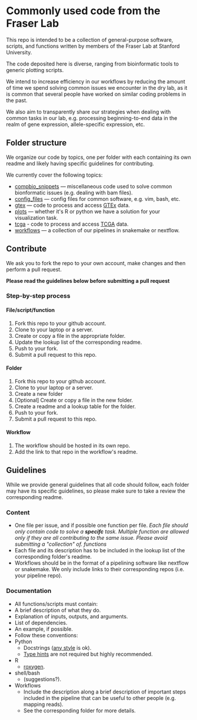 # Commonly used code from the Fraser Lab

This repo is intended to be a collection of general-purpose software, scripts, and functions written by members of the Fraser Lab at Stanford University.

The code deposited here is diverse, ranging from bioinformatic tools to generic plotting scripts.

We intend to increase efficiency in our workflows by reducing the amount of time we spend solving common issues we encounter in the dry lab, as it is common that several people have worked on similar coding problems in the past.

We also aim to transparently share our strategies when dealing with common tasks in our lab, e.g. processing beginning-to-end data in the realm of gene expression, allele-specific expression, etc. 

## Folder structure

We organize our code by topics, one per folder with each containing its own readme and likely having specific guidelines for contributing. 

We currently cover the following topics:

- [compbio_snippets](compbio_snippets) — miscellaneous code used to solve common bionformatic issues (e.g. dealing with bam files).
- [config_files](config_files) — config files for common software, e.g. vim, bash, etc.
- [gtex](gtex) — code to process and access [GTEx](https://gtexportal.org/home/) data.
- [plots](plots) — whether it's R or python we have a solution for your visualization task.
- [tcga](tcga) - code to process and access [TCGA](https://www.cancer.gov/about-nci/organization/ccg/research/structural-genomics/tcga) data.
- [workflows](./workflows) — a collection of our pipelines in snakemake or nextflow.

## Contribute

We ask you to fork the repo to your own account, make changes and then perform a pull request.

**Please read the guidelines below before submitting a pull request**

### Step-by-step process

#### File/script/function

1. Fork this repo to your github account.
2. Clone to your laptop or a server.
3. Create or copy a file in the appropriate folder.
4. Update the lookup list of the corresponding readme.
5. Push to your fork.
6. Submit a pull request to this repo.

#### Folder

1. Fork this repo to your github account.
2. Clone to your laptop or a server.
3. Create a new folder
3. [Optional] Create or copy a file in the new folder.
4. Create a readme and a lookup table for the folder.
5. Push to your fork.
6. Submit a pull request to this repo.

#### Workflow
1. The workflow should be hosted in its own repo.
2. Add the link to that repo in the workflow's readme.

## Guidelines

While we provide general guidelines that all code should follow, each folder may have its specific guidelines, so please make sure to take a review the corresponding readme.

### Content
- One file per issue, and if possible one function per file. *Each file should only contain code to solve a **specifc** task. Multiple function are allowed only if they are all contributing to the same issue. Please avoid submitting a "collection" of. functions*
- Each file and its description has to be included in the lookup list of the corresponding folder's readme.
- Workflows should be in the format of a pipelining software like nextflow or snakemake. We only include links to their corresponding repos (i.e. your pipeline repo).

### Documentation
- All functions/scripts must contain:
 - A brief description of what they do.
 - Explanation of inputs, outputs, and arguments.
 - List of dependencies.
 - An example, if possible.
- Follow these conventions:
 - Python
     - Docstrings ([any style](https://stackoverflow.com/questions/3898572/what-is-the-standard-python-docstring-format?answertab=active#tab-top) is ok).
     - [Type hints](https://docs.python.org/3/library/typing.html) are not required but highly recommended.
 - R
     - [roxygen](https://r-pkgs.org/man.html#roxygen-comments).
 - shell/bash
     - (suggestions?).
- Workflows
  - Include the description along a brief description of important steps included in the pipeline that can be useful to other people (e.g. mapping reads).
  - See the corresponding folder for more details.
